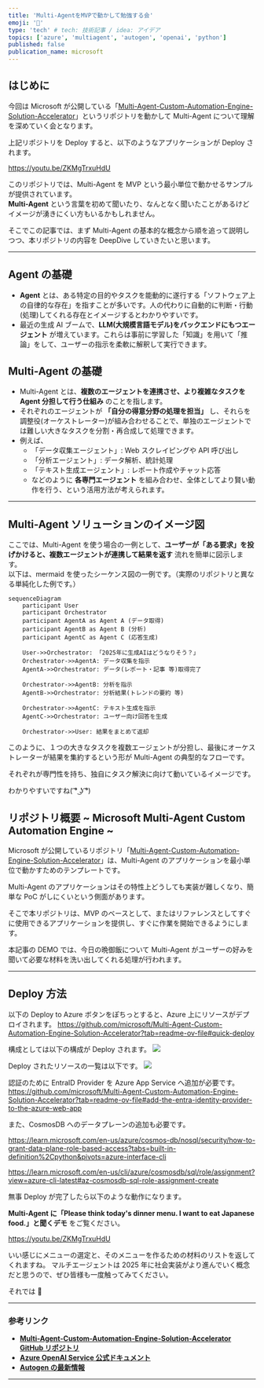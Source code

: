 ```yaml
---
title: 'Multi-AgentをMVPで動かして勉強する会'
emoji: '🤖'
type: 'tech' # tech: 技術記事 / idea: アイデア
topics: ['azure', 'multiagent', 'autogen', 'openai', 'python']
published: false
publication_name: microsoft
---
```


## はじめに

今回は Microsoft が公開している「[Multi-Agent-Custom-Automation-Engine-Solution-Accelerator](https://github.com/microsoft/Multi-Agent-Custom-Automation-Engine-Solution-Accelerator)」というリポジトリを動かして Multi-Agent について理解を深めていく会となります。

上記リポジトリを Deploy すると、以下のようなアプリケーションが Deploy されます。

https://youtu.be/ZKMgTrxuHdU

このリポジトリでは、Multi-Agent を MVP という最小単位で動かせるサンプルが提供されています。  
**Multi-Agent** という言葉を初めて聞いたり、なんとなく聞いたことがあるけどイメージが湧きにくい方もいるかもしれません。

そこでこの記事では、まず Multi-Agent の基本的な概念から順を追って説明しつつ、本リポジトリの内容を DeepDive していきたいと思います。

---

## Agent の基礎

- **Agent** とは、ある特定の目的やタスクを能動的に遂行する「ソフトウェア上の自律的な存在」を指すことが多いです。人の代わりに自動的に判断・行動(処理)してくれる存在とイメージするとわかりやすいです。
- 最近の生成 AI ブームで、**LLM(大規模言語モデル)をバックエンドにもつエージェント** が増えています。これらは事前に学習した「知識」を用いて「推論」をして、ユーザーの指示を柔軟に解釈して実行できます。

## Multi-Agent の基礎

- Multi-Agent とは、**複数のエージェントを連携させ、より複雑なタスクを Agent 分担して行う仕組み** のことを指します。
- それぞれのエージェントが **「自分の得意分野の処理を担当」** し、それらを調整役(オーケストレーター)が組み合わせることで、単独のエージェントでは難しい大きなタスクを分割・再合成して処理できます。
- 例えば、
  - 「データ収集エージェント」: Web スクレイピングや API 呼び出し
  - 「分析エージェント」: データ解析、統計処理
  - 「テキスト生成エージェント」: レポート作成やチャット応答
  - などのように **各専門エージェント** を組み合わせ、全体としてより賢い動作を行う、という活用方法が考えられます。

---

## Multi-Agent ソリューションのイメージ図

ここでは、Multi-Agent を使う場合の一例として、**ユーザーが「ある要求」を投げかけると、複数エージェントが連携して結果を返す** 流れを簡単に図示します。  
以下は、mermaid を使ったシーケンス図の一例です。（実際のリポジトリと異なる単純化した例です。）

```mermaid
sequenceDiagram
    participant User
    participant Orchestrator
    participant AgentA as Agent A (データ取得)
    participant AgentB as Agent B (分析)
    participant AgentC as Agent C (応答生成)

    User->>Orchestrator: 「2025年に生成AIはどうなりそう？」
    Orchestrator->>AgentA: データ収集を指示
    AgentA->>Orchestrator: データ(レポート・記事 等)取得完了

    Orchestrator->>AgentB: 分析を指示
    AgentB->>Orchestrator: 分析結果(トレンドの要約 等)

    Orchestrator->>AgentC: テキスト生成を指示
    AgentC->>Orchestrator: ユーザー向け回答を生成

    Orchestrator->>User: 結果をまとめて返却
```

このように、１つの大きなタスクを複数エージェントが分担し、最後にオーケストレーターが結果を集約するという形が Multi-Agent の典型的なフローです。

それぞれが専門性を持ち、独自にタスク解決に向けて動いているイメージです。

わかりやすいですね( ͡° ͜ʖ ͡°)

## リポジトリ概要 ~ Microsoft Multi-Agent Custom Automation Engine ~

Microsoft が公開しているリポジトリ「[Multi-Agent-Custom-Automation-Engine-Solution-Accelerator](https://github.com/microsoft/Multi-Agent-Custom-Automation-Engine-Solution-Accelerator)」は、Multi-Agent のアプリケーションを最小単位で動かすためのテンプレートです。

Multi-Agent のアプリケーションはその特性上どうしても実装が難しくなり、簡単な PoC がしにくいという側面があります。

そこで本リポジトリは、MVP のベースとして、またはリファレンスとしてすぐに使用できるアプリケーションを提供し、すぐに作業を開始できるようにします。

本記事の DEMO では、今日の晩御飯について Multi-Agent がユーザーの好みを聞いて必要な材料を洗い出してくれる処理が行われます。

---

## Deploy 方法

以下の Deploy to Azure ボタンをぽちっとすると、Azure 上にリソースがデプロイされます。
https://github.com/microsoft/Multi-Agent-Custom-Automation-Engine-Solution-Accelerator?tab=readme-ov-file#quick-deploy

構成としては以下の構成が Deploy されます。
![](https://storage.googleapis.com/zenn-user-upload/2eef0a724371-20250106.png)

Deploy されたリソースの一覧は以下です。
![](https://storage.googleapis.com/zenn-user-upload/1aaffbc6a25b-20250110.png)

認証のために EntraID Provider を Azure App Service へ追加が必要です。
https://github.com/microsoft/Multi-Agent-Custom-Automation-Engine-Solution-Accelerator?tab=readme-ov-file#add-the-entra-identity-provider-to-the-azure-web-app

また、CosmosDB へのデータプレーンの追加も必要です。

https://learn.microsoft.com/en-us/azure/cosmos-db/nosql/security/how-to-grant-data-plane-role-based-access?tabs=built-in-definition%2Cpython&pivots=azure-interface-cli

https://learn.microsoft.com/en-us/cli/azure/cosmosdb/sql/role/assignment?view=azure-cli-latest#az-cosmosdb-sql-role-assignment-create

無事 Deploy が完了したら以下のような動作になります。

**Multi-Agent に「Please think today's dinner menu. I want to eat Japanese food.」と聞くデモ** をご覧ください。

https://youtu.be/ZKMgTrxuHdU

いい感じにメニューの選定と、そのメニューを作るための材料のリストを返してくれますね。
マルチエージェントは 2025 年に社会実装がより進んでいく概念だと思うので、ぜひ皆様も一度触ってみてください。

それでは 👋

---

### 参考リンク

- [**Multi-Agent-Custom-Automation-Engine-Solution-Accelerator GitHub リポジトリ**](https://github.com/microsoft/Multi-Agent-Custom-Automation-Engine-Solution-Accelerator)
- [**Azure OpenAI Service 公式ドキュメント**](https://learn.microsoft.com/azure/cognitive-services/openai/)
- [**Autogen の最新情報**](https://www.microsoft.com/en-us/research/lab/ai-frontiers/)

---
